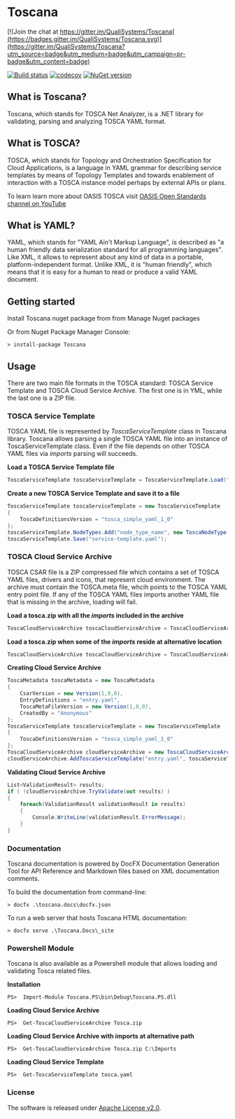 # Toscana

[![Join the chat at https://gitter.im/QualiSystems/Toscana](https://badges.gitter.im/QualiSystems/Toscana.svg)](https://gitter.im/QualiSystems/Toscana?utm_source=badge&utm_medium=badge&utm_campaign=pr-badge&utm_content=badge)

[![Build status](https://ci.appveyor.com/api/projects/status/0vi7nf3ma2eqle2b/branch/master?svg=true)](https://ci.appveyor.com/project/BorisModylevky/toscana-f2atq/branch/master) [![codecov](https://codecov.io/gh/QualiSystems/Toscana/branch/master/graph/badge.svg)](https://codecov.io/gh/QualiSystems/Toscana) [![NuGet version](https://badge.fury.io/nu/Toscana.svg)](https://badge.fury.io/nu/Toscana) 


## What is Toscana?
Toscana, which stands for TOSCA Net Analyzer, is a .NET library for validating, parsing and analyzing TOSCA YAML format.


## What is TOSCA?
TOSCA, which stands for Topology and Orchestration Specification for Cloud Applications, 
is a language in YAML grammar for describing service templates by means of Topology Templates and towards enablement 
of interaction with a TOSCA instance model perhaps by external APIs or plans.  

To learn learn more about OASIS TOSCA visit [OASIS Open Standards channel on YouTube](https://www.youtube.com/playlist?list=PLaYKtNo_BitZXdvyNDwBi290IHxdi459v)

## What is YAML?
YAML, which stands for "YAML Ain't Markup Language", is described as "a human friendly data serialization 
standard for all programming languages". Like XML, it allows to represent about any kind of data in a portable, 
platform-independent format. Unlike XML, it is "human friendly", which means that it is easy for a human to read 
or produce a valid YAML document.

## Getting started
Install Toscana nuget package from from Manage Nuget packages

Or from Nuget Package Manager Console: 

```Batch
> install-package Toscana
```

## Usage

There are two main file formats in the TOSCA standard: TOSCA Service Template and TOSCA Cloud Service Archive. 
The first one is in YML, while the last one is a ZIP file.

### TOSCA Service Template 

TOSCA YAML file is represented by _ToscaServiceTemplate_ class in Toscana library. 
Toscana allows parsing a single TOSCA YAML file into an instance of ToscaServiceTemplate class. 
Even if the file depends on other TOSCA YAML files via _imports_ parsing will succeeds.

**Load a TOSCA Service Template file**
```C#
ToscaServiceTemplate toscaServiceTemplate = ToscaServiceTemplate.Load("service-template.yaml");
```

**Create a new TOSCA Service Template and save it to a file**
```C#
ToscaServiceTemplate toscaServiceTemplate = new ToscaServiceTemplate
{
    ToscaDefinitionsVersion = "tosca_simple_yaml_1_0"
};
toscaServiceTemplate.NodeTypes.Add("node_type_name", new ToscaNodeType() );
toscaServiceTemplate.Save("service-template.yaml");
```

### TOSCA Cloud Service Archive 

TOSCA CSAR file is a ZIP compressed file which contains a set of TOSCA YAML files, drivers and icons, that represent cloud environment.
The archive must contain the TOSCA.meta file, whcih points to the TOSCA YAML entry point file. If any of the TOSCA YAML files 
imports another YAML file that is missing in the archive, loading will fail.

**Load a tosca.zip with all the _imports_ included in the archive**

```C#
ToscaCloudServiceArchive toscaCloudServiceArchive = ToscaCloudServiceArchive.Load("cloud-archive.zip");
```

**Load a tosca.zip when some of the _imports_ reside at alternative location**

```C#
ToscaCloudServiceArchive toscaCloudServiceArchive = ToscaCloudServiceArchive.Load("cloud-archive.zip", @"c:\cloud-imports\");
```

**Creating Cloud Service Archive**

```C#
ToscaMetadata toscaMetadata = new ToscaMetadata
{ 
    CsarVersion = new Version(1,0,0), 
    EntryDefinitions = "entry.yaml", 
    ToscaMetaFileVersion = new Version(1,0,0), 
    CreatedBy = "Anonymous" 
};
ToscaServiceTemplate toscaServiceTemplate = new ToscaServiceTemplate
{
    ToscaDefinitionsVersion = "tosca_simple_yaml_1_0"
};
ToscaCloudServiceArchive cloudServiceArchive = new ToscaCloudServiceArchive(toscaMetadata);
cloudServiceArchive.AddToscaServiceTemplate("entry.yaml", toscaServiceTemplate);
```

**Validating Cloud Service Archive**

```C#
List<ValidationResult> results;
if ( !cloudServiceArchive.TryValidate(out results) )
{
    foreach(ValidationResult validationResult in results)
    {
        Console.WriteLine(validationResult.ErrorMessage);
    }
}
```

### Documentation

Toscana documentation is powered by DocFX Documentation Generation Tool for API Reference and Markdown files based on XML documentation comments.

To build the documentation from command-line:

```
> docfx .\toscana.docs\docfx.json
```

To run a web server that hosts Toscana HTML documentation:
```
> docfx serve .\Toscana.Docs\_site
```

### Powershell Module
Toscana is also available as a Powershell module that allows loading and validating Tosca related files.

**Installation**
```PS
PS>  Import-Module Toscana.PS\bin\Debug\Toscana.PS.dll
```

**Loading Cloud Service Archive**

```PS
PS>  Get-ToscaCloudServiceArchive Tosca.zip
```

**Loading Cloud Service Archive with imports at alternative path**

```PS
PS>  Get-ToscaCloudServiceArchive Tosca.zip C:\Imports
```

**Loading Cloud Service Template**

```PS
PS>  Get-ToscaServiceTemplate tosca.yaml
```


### License
The software is released under [Apache License v2.0](LICENSE). 